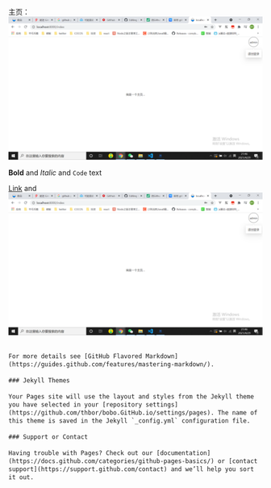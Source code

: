 


主页：
![Image](https://github.com/thbor/bobo.GitHub.io/blob/gh-pages/index.png)

**Bold** and _Italic_ and `Code` text

[Link](url) and ![Image](https://github.com/thbor/bobo.GitHub.io/blob/gh-pages/index.png)
```

For more details see [GitHub Flavored Markdown](https://guides.github.com/features/mastering-markdown/).

### Jekyll Themes

Your Pages site will use the layout and styles from the Jekyll theme you have selected in your [repository settings](https://github.com/thbor/bobo.GitHub.io/settings/pages). The name of this theme is saved in the Jekyll `_config.yml` configuration file.

### Support or Contact

Having trouble with Pages? Check out our [documentation](https://docs.github.com/categories/github-pages-basics/) or [contact support](https://support.github.com/contact) and we’ll help you sort it out.
